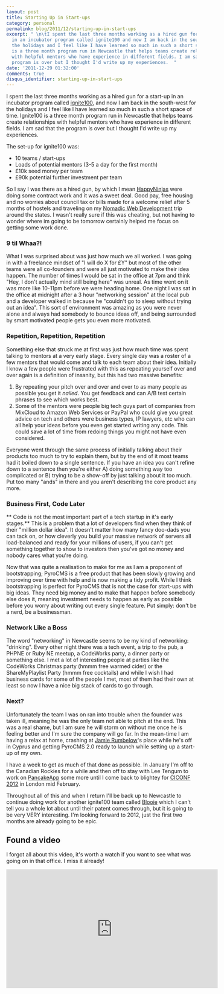 ```yaml
---
layout: post
title: Starting Up in Start-ups
category: personal
permalink: blog/2011/12/starting-up-in-start-ups
excerpt: " \n\tI spent the last three months working as a hired gun for a start-up
  in an incubator program called ignite100 and now I am back in the south-west for
  the holidays and I feel like I have learned so much in such a short space of time. Ignite100
  is a three month program run in Newcastle that helps teams create relationships
  with helpful mentors who have experience in different fields. I am sad that the
  program is over but I thought I'd write up my experiences.  "
date: '2011-12-29 01:32:00'
comments: true
disqus_identifier: starting-up-in-start-ups
---
```


I spent the last three months working as a hired gun for a start-up in an incubator program called [ignite100](http://ignite100.com/), and now I am back in the south-west for the holidays and I feel like I have learned so much in such a short space of time. Ignite100 is a three month program run in Newcastle that helps teams create relationships with helpful mentors who have experience in different fields. I am sad that the program is over but I thought I'd write up my experiences. 

The set-up for ignite100 was:

* 10 teams / start-ups
* Loads of potential mentors (3-5 a day for the first month)
* £10k seed money per team
* £90k potential further investment per team

So I say I was there as a hired gun, by which I mean [HappyNinjas](http://happyninjas.com/) were doing some contract work and it was a sweet deal. Good pay, free housing and no worries about council tax or bills made for a welcome relief after 5 months of hostels and traveling on my [Nomadic Web Development](/blog/2011/08/nomadic-web-development) trip around the states. I wasn't really sure if this was cheating, but not having to wonder where im going to be tomorrow certainly helped me focus on getting some work done.

### 9 til Whaa?!

What I was surprised about was just how much we all worked. I was going in with a freelance mindset of "I will do X for £Y" but most of the other teams were all co-founders and were all just motivated to make their idea happen. The number of times I would be sat in the office at 7pm and think "Hey, I don't actually mind still being here" was unreal. As time went on it was more like 10-11pm before we were heading home. One night I was sat in the office at midnight after a 3 hour "networking session" at the local pub and a developer walked in because he "couldn't go to sleep without trying out an idea". This sort of environment was amazing as you were never alone and always had somebody to bounce ideas off, and being surrounded by smart motivated people gets you even more motivated.

### Repetition, Repetition, Repetition

Something else that struck me at first was just how much time was spent talking to mentors at a very early stage. Every single day was a roster of a few mentors that would come and talk to each team about their idea. Initially I know a few people were frustrated with this as repeating yourself over and over again is a definition of insanity, but this had two massive benefits:

1. By repeating your pitch over and over and over to as many people as possible you get it *nailed*. You get feedback and can A/B test certain phrases to see which works best.
2. Some of the mentors were people big tech guys part of companies from MixCloud to Amazon Web Services or PayPal who could give you great advice on tech and others were business types, IP lawyers, etc who can all help your ideas before you even get started writing any code. This could save a lot of time from redoing things you might not have even considered.

Everyone went through the same process of initially talking about their products too much to try to explain them, but by the end of it most teams had it boiled down to a single sentence. If you have an idea you can't refine down to a sentence then you're either A) doing something way too complicated or B) trying to be a show-off by just talking about it too much. Put too many "ands" in there and you aren't describing the core product any more. 

### Business First, Code Later

** Code is not the most important part of a tech startup in it's early stages.** This is a problem that a lot of developers find when they think of their "million dollar idea". It doesn't matter how many fancy doo-dads you can tack on, or how cleverly you build your massive network of servers all load-balanced and ready for your millions of users, if you can't get something together to show to investors then you've got no money and nobody cares what you're doing.

Now that was quite a realisation to make for me as I am a proponent of bootstrapping; PyroCMS is a free product that has been slowly growing and improving over time with help and is now making a tidy profit. While I think bootstrapping is perfect for PyroCMS that is not the case for start-ups with big ideas. They need big money and to make that happen before somebody else does it, meaning investment needs to happen as early as possible before you worry about writing out every single feature. Put simply: don't be a nerd, be a businessman.

### Network Like a Boss

The word "networking" in Newcastle seems to be my kind of networking: "drinking". Every other night there was a tech event, a trip to the pub, a PHPNE or Ruby NE meetup, a CodeWorks party, a dinner party or something else. I met a lot of interesting people at parties like the CodeWorks Christmas party (hmmm free warmed cider) or the ShareMyPlaylist Party (hmmm free cocktails) and while I wish I had business cards for some of the people I met, most of them had their own at least so now I have a nice big stack of cards to go through.

### Next?

Unfortunately the team I was on ran into trouble when the founder was taken ill, meaning he was the only team not able to pitch at the end. This was a real shame, but I am sure he will storm on without me once he is feeling better and I'm sure the company will go far. In the mean-time I am having a relax at home, crashing at [Jamie Rumbelow](http://twitter.com/jamierumbelow)'s place while he's off in Cyprus and getting PyroCMS 2.0 ready to launch while setting up a start-up of my own.

I have a week to get as much of that done as possible. In January I'm off to the Canadian Rockies for a while and then off to stay with Lee Tengum to work on [PancakeApp](http://pancakeapp.com/) some more until I come back to blightey for [CICONF 2012](http://ciconf.com/) in London mid February.

Throughout all of this and when I return I'll be back up to Newcastle to continue doing work for another ignite100 team called [Blooie](http://bloo.ie/) which I can't tell you a whole lot about until their patent comes through, but it is going to be very VERY interesting. I'm looking forward to 2012, just the first two months are already going to be epic.

## Found a video

I forgot all about this video, it's worth a watch if you want to see what was going on in that office. I miss it already! 

<p align="center"><iframe width="560" height="315" src="http://www.youtube.com/embed/j-LRIPgy4S8" frameborder="0" allowfullscreen class="aligncenter" ></iframe></p>